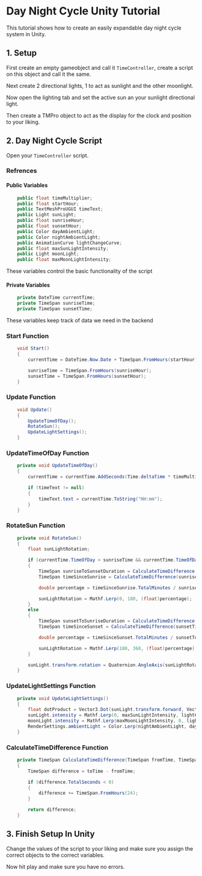 # Day Night Cycle Unity Tutorial

This tutorial shows how to create an easily expandable day night cycle system in Unity.

## 1. Setup

First create an empty gameobject and call it `TimeController`, create a script on this object and call it the same.

Next create 2 directional lights, 1 to act as sunlight and the other moonlight.

Now open the lighting tab and set the active sun an your sunlight directional light.

Then create a TMPro object to act as the display for the clock and position to your liking.

## 2. Day Night Cycle Script

Open your `TimeController` script.

### Refrences

#### Public Variables

```.cs
    public float timeMultiplier;
    public float startHour;
    public TextMeshProUGUI timeText;
    public Light sunLight;
    public float sunriseHour;
    public float sunsetHour;
    public Color dayAmbientLight;
    public Color nightAmbientLight;
    public AnimationCurve lightChangeCurve;
    public float maxSunLightIntensity;
    public Light moonLight;
    public float maxMoonLightIntensity;
```

These variables control the basic functionality of the script

#### Private Variables

```.cs
    private DateTime currentTime;
    private TimeSpan sunriseTime;
    private TimeSpan sunsetTime;
```

These variables keep track of data we need in the backend

### Start Function

```.cs
    void Start()
    {
        currentTime = DateTime.Now.Date + TimeSpan.FromHours(startHour);

        sunriseTime = TimeSpan.FromHours(sunriseHour);
        sunsetTime = TimeSpan.FromHours(sunsetHour);
    }
```



### Update Function

```.cs
    void Update()
    {
        UpdateTimeOfDay();
        RotateSun();
        UpdateLightSettings();
    }
```

### UpdateTimeOfDay Function

```.cs
    private void UpdateTimeOfDay()
    {
        currentTime = currentTime.AddSeconds(Time.deltaTime * timeMultiplier);

        if (timeText != null)
        {
            timeText.text = currentTime.ToString("HH:mm");
        }
    }
```

### RotateSun Function

```.cs
    private void RotateSun()
    {
        float sunLightRotation;

        if (currentTime.TimeOfDay > sunriseTime && currentTime.TimeOfDay < sunsetTime)
        {
            TimeSpan sunriseToSunsetDuration = CalculateTimeDifference(sunriseTime, sunsetTime);
            TimeSpan timeSinceSunrise = CalculateTimeDifference(sunriseTime, currentTime.TimeOfDay);

            double percentage = timeSinceSunrise.TotalMinutes / sunriseToSunsetDuration.TotalMinutes;

            sunLightRotation = Mathf.Lerp(0, 180, (float)percentage);
        }
        else
        {
            TimeSpan sunsetToSunriseDuration = CalculateTimeDifference(sunsetTime, sunriseTime);
            TimeSpan timeSinceSunset = CalculateTimeDifference(sunsetTime, currentTime.TimeOfDay);

            double percentage = timeSinceSunset.TotalMinutes / sunsetToSunriseDuration.TotalMinutes;

            sunLightRotation = Mathf.Lerp(180, 360, (float)percentage);
        }

        sunLight.transform.rotation = Quaternion.AngleAxis(sunLightRotation, Vector3.right);
    }
```

### UpdateLightSettings Function

```.cs
    private void UpdateLightSettings()
    {
        float dotProduct = Vector3.Dot(sunLight.transform.forward, Vector3.down);
        sunLight.intensity = Mathf.Lerp(0, maxSunLightIntensity, lightChangeCurve.Evaluate(dotProduct));
        moonLight.intensity = Mathf.Lerp(maxMoonLightIntensity, 0, lightChangeCurve.Evaluate(dotProduct));
        RenderSettings.ambientLight = Color.Lerp(nightAmbientLight, dayAmbientLight, lightChangeCurve.Evaluate(dotProduct));
    }
```

### CalculateTimeDifference Function

```.cs
    private TimeSpan CalculateTimeDifference(TimeSpan fromTime, TimeSpan toTime)
    {
        TimeSpan difference = toTime - fromTime;

        if (difference.TotalSeconds < 0)
        {
            difference += TimeSpan.FromHours(24);
        }

        return difference;
    }
```

## 3. Finish Setup In Unity

Change the values of the script to your liking and make sure you assign the correct objects to the correct variables.

Now hit play and make sure you have no errors.